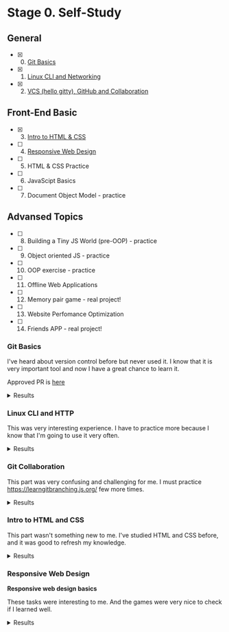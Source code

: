 # Stage 0. Self-Study

## General
- [X] 0. [Git Basics](#git-basics) 
- [x] 1. [Linux CLI and Networking](#linux-cli-and-http)
- [x] 2. [VCS (hello gitty), GitHub and Collaboration](#git-collaboration)

## Front-End Basic
- [x] 3. [Intro to HTML & CSS](#intro-to-html-and-css)
- [ ] 4. [Responsive Web Design](#responsive-web-design)
- [ ] 5. HTML & CSS Practice
- [ ] 6. JavaScipt Basics
- [ ] 7. Document Object Model - practice 

## Advansed Topics
- [ ]  8. Building a Tiny JS World (pre-OOP) - practice
- [ ]  9. Object oriented JS - practice
- [ ] 10. OOP exercise - practice
- [ ] 11. Offline Web Applications
- [ ] 12. Memory pair game - real project!
- [ ] 13. Website Perfomance Optimization 
- [ ] 14. Friends APP - real project!


### Git Basics
<p>I've heard about version control before but never used it. I know that it is very important tool and now I have a great chance to learn it.</p>
<p>Approved PR is <a href="https://github.com/kottans/mock-repo/pull/911" target="_blank">here</a></p>
<details><summary>Results</summary>
<img src="/img/Introduction-to-Version-Control.jpg" alt="Introduction to Version Control screenshot" title="Introduction to Version Control">
<img src="/img/Using-Git-Locally.jpg" alt="Using Git Locally screenshot" title="Using Git Locally">
<img src="/img/Git-and-GitHub-Introduction.jpg" alt="Git and GitHub Introduction screenshot" title="Git & GitHub Introduction">
<img src="/img/Git-and-GitHub-Push-and-Pull.jpg" alt="Git & GitHub Push and Pull screenshot" title="Git & GitHub Push and Pull">
</details>

### Linux CLI and HTTP
<p>This was very interesting experience. I have to practice more because I know that I'm going to use it very often.</p>
<details><summary>Results</summary>
<img src="/task_linux_cli/Linux-Survival-Quiz-1.jpg" alt="Linux Survival Quiz screenshot #1" title="Linux Survival Quiz screenshot #1">
<img src="/task_linux_cli/Linux-Survival-Quiz-2.jpg" alt="Linux Survival Quiz screenshot #2" title="Linux Survival Quiz screenshot #2">
<img src="/task_linux_cli/Linux-Survival-Quiz-3.jpg" alt="Linux Survival Quiz screenshot #3" title="Linux Survival Quiz screenshot #3">
<img src="/task_linux_cli/Linux-Survival-Quiz-4.jpg" alt="Linux Survival Quiz screenshot #4" title="Linux Survival Quiz screenshot #4">
</details>

### Git Collaboration
<p>This part was very confusing and challenging for me. I must practice <a href="https://learngitbranching.js.org/?locale=uk" target="_blank">https://learngitbranching.js.org/</a> few more times.</p>
<details><summary>Results</summary>
<img src="/task_git_collaboration/Working-With-Remotes.jpg" alt="Working-With-Remotes screenshot" title="Working-With-Remotes screenshot">
<img src="/task_git_collaboration/Collaboration.jpg" alt="Collaboration screenshot" title="Collaboration screenshot">
<img src="/task_git_collaboration/Git-and-Github-Main.jpg" alt="Git and Github Main screenshot" title="Git and Github Main screenshot">
<img src="/task_git_collaboration/Git-and-Github-Remote.jpg" alt="Git and Github Remote screenshot" title="Git and Github Remote screenshot">
</details>

### Intro to HTML and CSS
<p>This part wasn't something new to me. I've studied HTML and CSS before, and it was good to refresh my knowledge.</p>
<details><summary>Results</summary>
<img src="/task_html_css_intro/Coursera-Introduction-to-HTML5.jpg" alt="Coursera - Introduction to HTML5 screenshot" title="Coursera - Introduction to HTML5 screenshot">
<img src="/task_html_css_intro/Coursera-Introduction-to-CSS3.jpg" alt="Coursera - Introduction to CSS3 screenshot" title="Coursera - Introduction to CSS3 screenshot">
<img src="/task_html_css_intro/Codecademy-HTML-CSS.jpg" alt="Codecademy - HTML and CSS screenshot" title="Codecademy - HTML and CSS screenshot">
</details>

### Responsive Web Design

**Responsive web design basics**

<p>These tasks were interesting to me. And the games were very nice to check if I learned well.</p>

<details><summary>Results</summary>

> `<meta name="viewport" content="width=device-width, initial-scale=1">`
> To ensure that older browsers can properly parse the attributes, use a comma to separate attributes.

<img src="/task_responsive_web_design/Responsive-Web-Design-Flexbox-Froggy.jpg" alt="Responsive Web Design - Flexbox Froggy screenshot" title="Responsive Web Design - Flexbox Froggy screenshot">
<img src="/task_responsive_web_design/Responsive-Web-Design-Grid-Garden.jpg" alt="Responsive Web Design - Grid-Garden screenshot" title="Responsive Web Design - Grid-Garden screenshot">
</details>
